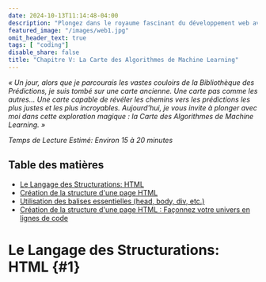 ```yaml
---
date: 2024-10-13T11:14:48-04:00
description: "Plongez dans le royaume fascinant du développement web avec cet article explorant les fondations magiques du HTML et du CSS. Découvrez l'art enchanteur derrière la création de sites web et apprenez les secrets du langage de balisage HTML et du langage de style CSS. De la structuration des pages à l'esthétique captivante, cette aventure vous guidera à travers les éléments essentiels du développement web. Préparez-vous à embrasser le pouvoir magique du code et à ouvrir la porte à des créations web extraordinaires."
featured_image: "/images/web1.jpg"
omit_header_text: true
tags: [ "coding"]
disable_share: false
title: "Chapitre V: La Carte des Algorithmes de Machine Learning"
---
```

*« Un jour, alors que je parcourais les vastes couloirs de la Bibliothèque des Prédictions, je suis tombé sur une carte ancienne. Une carte pas comme les autres... Une carte capable de révéler les chemins vers les prédictions les plus justes et les plus incroyables. Aujourd'hui, je vous invite à plonger avec moi dans cette exploration magique : la Carte des Algorithmes de Machine Learning. »*

*Temps de Lecture Estimé: Environ 15 à 20 minutes*

## Table des matières
- [Le Langage des Structurations: HTML](#1)
- [Création de la structure d'une page HTML](#2)
- [Utilisation des balises essentielles (head, body, div, etc.)](#3)
- [Création de la structure d'une page HTML : Façonnez votre univers en lignes de code](#4)




# Le Langage des Structurations: HTML {#1}